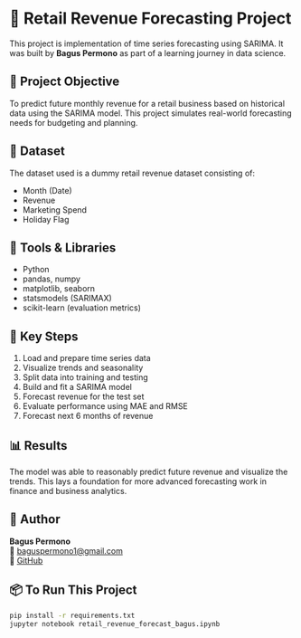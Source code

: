 # 🧠 Retail Revenue Forecasting Project

This project is implementation of time series forecasting using SARIMA. It was built by **Bagus Permono** as part of a learning journey in data science.

## 📌 Project Objective
To predict future monthly revenue for a retail business based on historical data using the SARIMA model. This project simulates real-world forecasting needs for budgeting and planning.

## 📁 Dataset
The dataset used is a dummy retail revenue dataset consisting of:
- Month (Date)
- Revenue
- Marketing Spend
- Holiday Flag

## 🧪 Tools & Libraries
- Python
- pandas, numpy
- matplotlib, seaborn
- statsmodels (SARIMAX)
- scikit-learn (evaluation metrics)

## 🧠 Key Steps
1. Load and prepare time series data
2. Visualize trends and seasonality
3. Split data into training and testing
4. Build and fit a SARIMA model
5. Forecast revenue for the test set
6. Evaluate performance using MAE and RMSE
7. Forecast next 6 months of revenue

## 📊 Results
The model was able to reasonably predict future revenue and visualize the trends. This lays a foundation for more advanced forecasting work in finance and business analytics.

## 🔗 Author
**Bagus Permono**  
📧 baguspermono1@gmail.com  
🔗 [GitHub](https://github.com/baguspermono)

## 📦 To Run This Project
```bash
pip install -r requirements.txt
jupyter notebook retail_revenue_forecast_bagus.ipynb
```
